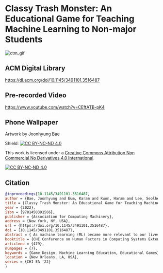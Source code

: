 # Classy Trash Monster: An Educational Game for Teaching Machine Learning to Non-major Students

![ctm_gif](https://user-images.githubusercontent.com/46121282/166614861-e3ac4e30-6e95-471e-8b98-77e142b789ed.gif)

## ACM Digital Library
https://dl.acm.org/doi/10.1145/3491101.3516487
## Pre-recorded Video
https://www.youtube.com/watch?v=CEftATB-pK4
## Phone Wallpaper
Artwork by Joonhyung Bae

Shield: [![CC BY-NC-ND 4.0][cc-by-nc-nd-shield]][cc-by-nc-nd]

This work is licensed under a
[Creative Commons Attribution Non Commercial No Derivatives 4.0 International][cc-by-nc-nd].

[![CC BY-NC-ND 4.0][cc-by-nc-nd-image]][cc-by-nc-nd]

[cc-by-nc-nd]: http://creativecommons.org/licenses/by-nc-nd/4.0/
[cc-by-nc-nd-image]: https://licensebuttons.net/l/by-nc-nd/4.0/88x31.png
[cc-by-nc-nd-shield]: https://img.shields.io/badge/License-CC%20BY--NC--ND%204.0-lightgrey.svg

## Citation

```bibtex
@inproceedings{10.1145/3491101.3516487,
author = {Bae, Joonhyung and Eum, Karam and Kwon, Haram and Lee, Seolhee and Nam, Juhan and Doh, Young Yim},
title = {Classy Trash Monster: An Educational Game for Teaching Machine Learning to Non-Major Students},
year = {2022},
isbn = {9781450391566},
publisher = {Association for Computing Machinery},
address = {New York, NY, USA},
url = {https://doi.org/10.1145/3491101.3516487},
doi = {10.1145/3491101.3516487},
abstract = { As machine learning (ML) became more relevant to our lives, ML education for college students without technical background arose important. However, not many educational games designed to suit challenges they experience exist. We introduce an educational game Classy Trash Monster (CTM), designed to better educate ML and data dependency to non-major students who learn ML for the first time. The player can easily learn to train a classification model and solve tasks by engaging in simple game activities designed according to an ML pipeline. Simple controls, positive rewards, and clear audiovisual feedback makes game easy to play even for novice players. The playtest result showed that players were able to learn basic ML concepts and how data can impact model results, and that the game made ML feel less difficult and more relevant. However, proper debriefing session seems crucial to prevent misinterpretations that may occur in the learning process.},
booktitle = {CHI Conference on Human Factors in Computing Systems Extended Abstracts},
articleno = {479},
numpages = {7},
keywords = {Game Design, Machine Learning Education, Educational Games},
location = {New Orleans, LA, USA},
series = {CHI EA '22}
}
```
